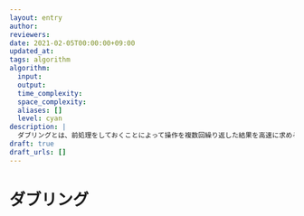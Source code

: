 ```yaml
---
layout: entry
author:
reviewers:
date: 2021-02-05T00:00:00+09:00
updated_at:
tags: algorithm
algorithm:
  input:
  output:
  time_complexity:
  space_complexity:
  aliases: []
  level: cyan
description: |
  ダブリングとは、前処理をしておくことによって操作を複数回繰り返した結果を高速に求めるアルゴリズムのひとつ。事前に固定された関数 $f : N \to N$ に対して、関数 $f^0, f^1, f^2, f^4, f^8, \dots, f^{\lfloor \log K \rfloor}$ を繰り返し二乗法のようにして $O(N \log K)$ で事前に求めておく。すると、クエリとして与えられた $x \in N$ と $K$ 以下の自然数 $k$ に対して、$f^k(x)$ を $O(\log k)$ で求めることができる。これがダブリングである。ただし $N$ とは集合 $\lbrace 0, 1, 2, \dots, N - 1 \rbrace$ のことであり $f^k : N \to N$ は関数 $f^k(x) = \underbrace{f(f(\dots f(} _ {k ~\text{times}} x) \dots))$ のことである。
draft: true
draft_urls: []
---
```


# ダブリング
